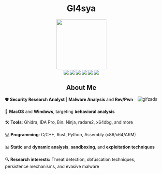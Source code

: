 <h1 align="center">Gl4sya</h1>

<div align="center"> 
  <img height="165em" src="https://github-readme-stats.vercel.app/api?username=Gl4sya&show_icons=true&theme=chartreuse-dark&include_all_commits=true&count_private=true"/> 
</div>

<div align="center"> 
  <img align="center" src="https://img.shields.io/badge/python-3670A0?style=for-the-badge&logo=python&logoColor=white">
  <img align="center" src="https://img.shields.io/badge/c-%2300599C.svg?style=for-the-badge&logo=c&logoColor=white">
  <img align="center" src="https://img.shields.io/badge/VIM-%2311AB00.svg?style=for-the-badge&logo=vim&logoColor=white">
  <img align="center" src="https://img.shields.io/badge/Arch%20Linux-1793D1?logo=arch-linux&logoColor=fff&style=for-the-badge">
  <img align="center" src="https://img.shields.io/badge/Brave-FB542B?style=for-the-badge&logo=Brave&logoColor=white">
  <img align="center" src="https://img.shields.io/badge/DuckDuckGo-DE5833?style=for-the-badge&logo=DuckDuckGo&logoColor=white">  
</div>
  
<h2 align="center">About Me</h2>

<div>
  <img align="right" alt="gifzada" src="https://i.pinimg.com/originals/21/30/28/213028019397e33af974fb5117ddd9e8.gif">
  
  <p>
    🛡️ <strong>Security Research Analyst</strong> | <strong>Malware Analysis</strong> and <strong>Rev/Pwn</strong><br><br>
      🧩 <strong>MacOS</strong> and <strong>Windows</strong>, targeting <strong>behavioral analysis</strong><br><br>
      🛠️ <strong>Tools</strong>: Ghidra, IDA Pro, Bin. Ninja, radare2, x64dbg, and more<br><br>
      💻 <strong>Programming</strong>: C/C++, Rust, Python, Assembly (x86/x64/ARM)<br><br>
      📊 <strong>Static</strong> and <strong>dynamic analysis</strong>, <strong>sandboxing</strong>, and <strong>exploitation techniques</strong><br><br>
      🔍 <strong>Research interests:</strong> Threat detection, obfuscation techniques, persistence mechanisms, and evasive malware<br><br>
  </p>
</div>
